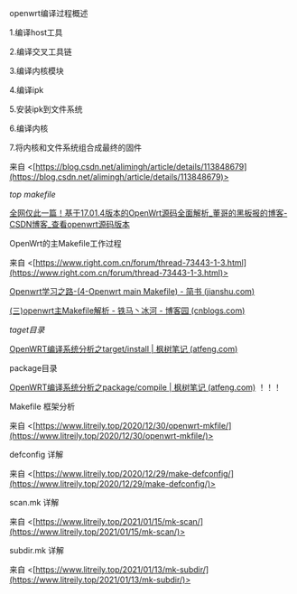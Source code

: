 openwrt编译过程概述

1.编译host工具

2.编译交叉工具链

3.编译内核模块

4.编译ipk

5.安装ipk到文件系统

6.编译内核

7.将内核和文件系统组合成最终的固件

来自 <[https://blog.csdn.net/alimingh/article/details/113848679](https://blog.csdn.net/alimingh/article/details/113848679)>

*top makefile*

[全网仅此一篇！基于17.01.4版本的OpenWrt源码全面解析_董哥的黑板报的博客-CSDN博客_查看openwrt源码版本](https://dongshao.blog.csdn.net/article/details/102509299)

OpenWrt的主Makefile工作过程

来自 <[https://www.right.com.cn/forum/thread-73443-1-3.html](https://www.right.com.cn/forum/thread-73443-1-3.html)>

[Openwrt学习之路-(4-Openwrt main Makefile) - 简书 (jianshu.com)](https://www.jianshu.com/p/b644efe12612)

[(三)openwrt主Makefile解析 - 铁马丶冰河 - 博客园 (cnblogs.com)](https://www.cnblogs.com/chengyi818/p/5094436.html)

*taget目录*

[OpenWRT编译系统分析之target/install | 枫树笔记 (atfeng.com)](https://atfeng.com/post/2016/openwrt%E7%BC%96%E8%AF%91%E7%B3%BB%E7%BB%9F%E5%88%86%E6%9E%90%E4%B9%8Btarget/install/)

package目录

[OpenWRT编译系统分析之package/compile | 枫树笔记 (atfeng.com)](https://atfeng.com/post/2016/openwrt%E7%BC%96%E8%AF%91%E7%B3%BB%E7%BB%9F%E5%88%86%E6%9E%90%E4%B9%8Bpackage/compile/) ！！！

Makefile 框架分析

来自 <[https://www.litreily.top/2020/12/30/openwrt-mkfile/](https://www.litreily.top/2020/12/30/openwrt-mkfile/)>

defconfig 详解

来自 <[https://www.litreily.top/2020/12/29/make-defconfig/](https://www.litreily.top/2020/12/29/make-defconfig/)>

scan.mk 详解

来自 <[https://www.litreily.top/2021/01/15/mk-scan/](https://www.litreily.top/2021/01/15/mk-scan/)>

subdir.mk 详解

来自 <[https://www.litreily.top/2021/01/13/mk-subdir/](https://www.litreily.top/2021/01/13/mk-subdir/)>





